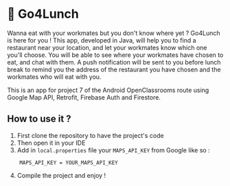 # 🍜 Go4Lunch

Wanna eat with your workmates but you don't know where yet ? Go4Lunch is here for you !
This app, developed in Java, will help you to find a restaurant near your location, and let your workmates know which one you'll choose.
You will be able to see where your workmates have chosen to eat, and chat with them. 
A push notification will be sent to you before lunch break to remind you the address of the restaurant you have chosen and the workmates who will eat with you.

This is an app for project 7 of the Android OpenClassrooms route using Google Map API, Retrofit, Firebase Auth and Firestore.

## How to use it ? 

1. First clone the repository to have the project's code
2. Then open it in your IDE
3. Add in `local.properties` file your `MAPS_API_KEY` from Google like so :
```
    MAPS_API_KEY = YOUR_MAPS_API_KEY
```
4. Compile the project and enjoy !








